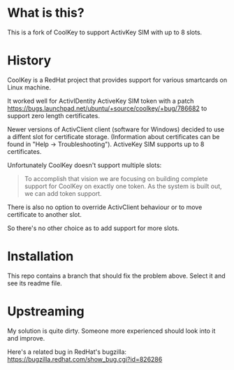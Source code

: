 What is this?
=============

This is a fork of CoolKey to support ActivKey SIM with up to 8 slots.

History
=======

CoolKey is a RedHat project that provides support for various smartcards on Linux machine.

It worked well for ActivIDentity ActiveKey SIM token with a patch https://bugs.launchpad.net/ubuntu/+source/coolkey/+bug/786682 to support zero length certificates.

Newer versions of ActivClient client (software for Windows) decided to use a diffent slot for certificate storage. (Information about certificates can be found in "Help -> Troubleshooting"). ActiveKey SIM supports up to 8 certificates.

Unfortunately CoolKey doesn't support multiple slots:

> To accomplish that vision we are focusing on building complete support for CoolKey on exactly one token. As the system is built out, we can add token support.

There is also no option to override ActivClient behaviour or to move certificate to another slot.

So there's no other choice as to add support for more slots.

Installation
============

This repo contains a branch that should fix the problem above. Select it and see its readme file.

Upstreaming
===========

My solution is quite dirty. Someone more experienced should look into it and improve.

Here's a related bug in RedHat's bugzilla:
https://bugzilla.redhat.com/show_bug.cgi?id=826286
